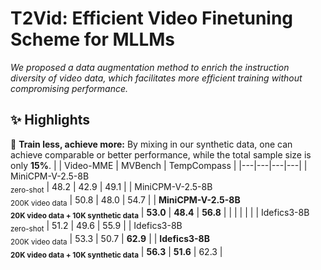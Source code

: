 # T2Vid: Efficient Video Finetuning Scheme for MLLMs

*We proposed a data augmentation method to enrich the instruction diversity of video data, which facilitates more efficient training without compromising performance.*

## :sparkles: Highlights
:rocket: **Train less, achieve more:** By mixing in our synthetic data, one can achieve comparable or better performance, while the total sample size is only **15%**.
|  | Video-MME | MVBench | TempCompass |
|---|---|---|---|
| MiniCPM-V-2.5-8B<br><sub>zero-shot</sub> | 48.2 | 42.9 | 49.1 |
| MiniCPM-V-2.5-8B<br><sub>200K video data</sub> | 50.8 | 48.0 | 54.7 |
| **MiniCPM-V-2.5-8B<br><sub>20K video data +  10K synthetic data</sub>** | **53.0** | **48.4** | **56.8** |
|  |  |  |  |
| Idefics3-8B<br><sub>zero-shot</sub> | 51.2 | 49.6 | 55.9 |
| Idefics3-8B<br><sub>200K video data</sub> | 53.3 | 50.7 | **62.9** |
| **Idefics3-8B<br><sub>20K video data +  10K synthetic data</sub>** | **56.3** | **51.6** | 62.3 |
